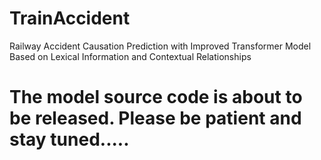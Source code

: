 # TrainAccident
 Railway Accident Causation Prediction with Improved Transformer Model Based on Lexical Information and Contextual Relationships<br>
 <h1>The model source code is about to be released. Please be patient and stay tuned.....</h1>
